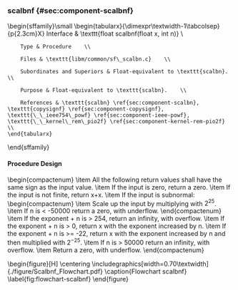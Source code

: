 ### scalbnf {#sec:component-scalbnf}

\begin{sffamily}\small
	\begin{tabularx}{\dimexpr\textwidth-1\tabcolsep}{p{2.3cm}X}
		Interface       & \texttt{float scalbnf(float x, int n)} \\ 
		
		Type & Procedure    \\ 
		
		Files & \texttt{libm/common/sf\_scalbn.c}    \\ 
		
		Subordinates and Superiors & Float-equivalent to \texttt{scalbn}.    \\ 
		
		Purpose & Float-equivalent to \texttt{scalbn}.    \\ 
		
		References & \texttt{scalbn} \ref{sec:component-scalbn}, \texttt{copysignf} \ref{sec:component-copysignf}, \texttt{\_\_ieee754\_powf} \ref{sec:component-ieee-powf}, \texttt{\_\_kernel\_rem\_pio2f} \ref{sec:component-kernel-rem-pio2f}    \\ 
	\end{tabularx}
\end{sffamily}

#### Procedure Design

\begin{compactenum}
	\item All the following return values shall have the same sign as the input value.
	\item If the input is zero, return a zero.
	\item If the input is not finite, return x+x.
	\item If the input is subnormal:
	\begin{compactenum}
		\item Scale up the input by multiplying with $2^{25}$.
		\item If n is < -50000 return a zero, with underflow.
	\end{compactenum}
	\item If the exponent + n is > 254, return an infinity, with overflow.
	\item If the exponent + n is > 0, return x with the exponent increased by n.
	\item If the exponent + n is >= -22, return x with the exponent increased by n and then multiplied with $2^{-25}$.
	\item If n is > 50000 return an infinity, with overflow.
	\item Return a zero, with underflow.
\end{compactenum}

\begin{figure}[H]
	\centering
	\includegraphics[width=0.70\textwidth]{./figure/Scalbnf_Flowchart.pdf}
	\caption{Flowchart scalbnf}
	\label{fig:flowchart-scalbnf}
\end{figure}